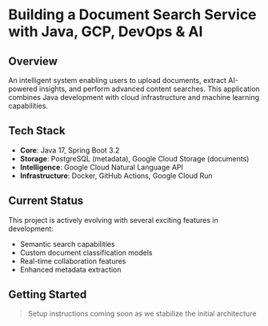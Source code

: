 # Building a Document Search Service with Java, GCP, DevOps & AI

## Overview
An intelligent system enabling users to upload documents, extract AI-powered insights, and perform advanced content searches. This application combines Java development with cloud infrastructure and machine learning capabilities.

## Tech Stack
- **Core**: Java 17, Spring Boot 3.2
- **Storage**: PostgreSQL (metadata), Google Cloud Storage (documents)
- **Intelligence**: Google Cloud Natural Language API
- **Infrastructure**: Docker, GitHub Actions, Google Cloud Run

## Current Status
This project is actively evolving with several exciting features in development:
- Semantic search capabilities
- Custom document classification models
- Real-time collaboration features
- Enhanced metadata extraction

## Getting Started
> Setup instructions coming soon as we stabilize the initial architecture

